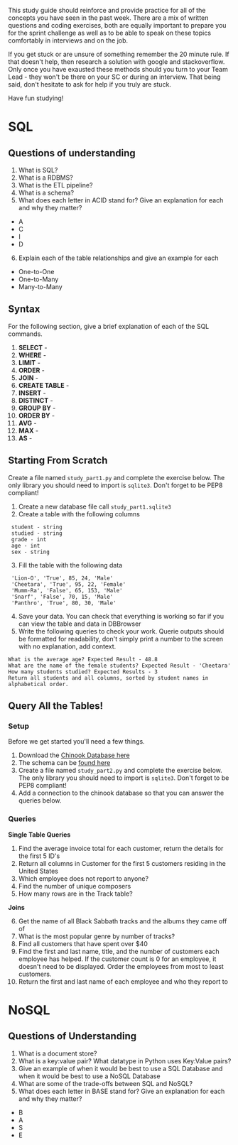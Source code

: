 This study guide should reinforce and provide practice for all of the concepts you have seen in the past week. There are a mix of written questions and coding exercises, both are equally important to prepare you for the sprint challenge as well as to be able to speak on these topics comfortably in interviews and on the job.

If you get stuck or are unsure of something remember the 20 minute rule. If that doesn't help, then research a solution with google and stackoverflow. Only once you have exausted these methods should you turn to your Team Lead - they won't be there on your SC or during an interview. That being said, don't hesitate to ask for help if you truly are stuck.

Have fun studying!


# SQL

## Questions of understanding
1. What is SQL?
2. What is a RDBMS?
3. What is the ETL pipeline?
4. What is a schema?
5. What does each letter in ACID stand for? Give an explanation for each and why they matter?
 - A
 - C
 - I
 - D
6. Explain each of the table relationships and give an example for each
 - One-to-One
 - One-to-Many
 - Many-to-Many

## Syntax
For the following section, give a brief explanation of each of the SQL commands.

1. **SELECT** - 
2. **WHERE** - 
3. **LIMIT** - 
4. **ORDER** -
5. **JOIN** -
6. **CREATE TABLE** - 
7. **INSERT** -
8. **DISTINCT** -
9. **GROUP BY** -
10. **ORDER BY** -
11. **AVG** - 
12. **MAX** -
13. **AS** -

## Starting From Scratch
Create a file named `study_part1.py` and complete the exercise below. The only library you should need to import is `sqlite3`. Don't forget to be PEP8 compliant!
1. Create a new database file call `study_part1.sqlite3`
2. Create a table with the following columns
```
 student - string
 studied - string
 grade - int
 age - int
 sex - string
 ```

3. Fill the table with the following data
```
 'Lion-O', 'True', 85, 24, 'Male'
 'Cheetara', 'True', 95, 22, 'Female'
 'Mumm-Ra', 'False', 65, 153, 'Male'
 'Snarf', 'False', 70, 15, 'Male'
 'Panthro', 'True', 80, 30, 'Male'
 ```
4. Save your data. You can check that everything is working so far if you can view the table and data in DBBrowser
5. Write the following queries to check your work. Querie outputs should be formatted for readability, don't simply print a number to the screen with no explanation, add context.
```
What is the average age? Expected Result - 48.8
What are the name of the female students? Expected Result - 'Cheetara'
How many students studied? Expected Results - 3
Return all students and all columns, sorted by student names in alphabetical order.
```

## Query All the Tables!

### Setup
Before we get started you'll need a few things.
1. Download the [Chinook Database here](https://github.com/bundickm/Study-Guides/blob/master/data/Chinook_Sqlite.sqlite)
2. The schema can be [found here](https://github.com/bundickm/Study-Guides/blob/master/data/Chinook%20Schema.png)
3. Create a file named `study_part2.py` and complete the exercise below. The only library you should need to import is `sqlite3`. Don't forget to be PEP8 compliant!
4. Add a connection to the chinook database so that you can answer the queries below.

### Queries
**Single Table Queries**
1. Find the average invoice total for each customer, return the details for the first 5 ID's
2. Return all columns in Customer for the first 5 customers residing in the United States
3. Which employee does not report to anyone?
4. Find the number of unique composers
5. How many rows are in the Track table?

**Joins**

6. Get the name of all Black Sabbath tracks and the albums they came off of
7. What is the most popular genre by number of tracks?
8. Find all customers that have spent over $40
9. Find the first and last name, title, and the number of customers each employee has helped. If the customer count is 0 for an employee, it doesn't need to be displayed. Order the employees from most to least customers.
10. Return the first and last name of each employee and who they report to

# NoSQL

## Questions of Understanding
1. What is a document store?
2. What is a key:value pair? What datatype in Python uses Key:Value pairs?
3. Give an example of when it would be best to use a SQL Database and when it would be best to use a NoSQL Database
4. What are some of the trade-offs between SQL and NoSQL?
5. What does each letter in BASE stand for? Give an explanation for each and why they matter?
 - B
 - A
 - S
 - E
